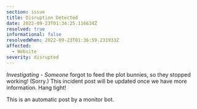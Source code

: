 ```yaml
---
section: issue
title: Disruption Detected
date: 2022-09-23T01:34:25.116634Z
resolved: true
informational: false
resolvedWhen: 2022-09-23T01:36:59.231933Z
affected:
  - Website
severity: disrupted
---
```

*Investigating* - _Someone_ forgot to feed the plot bunnies, so they stopped working! (Sorry.) This incident post will be updated once we have more information. Hang tight!

This is an automatic post by a monitor bot.
        